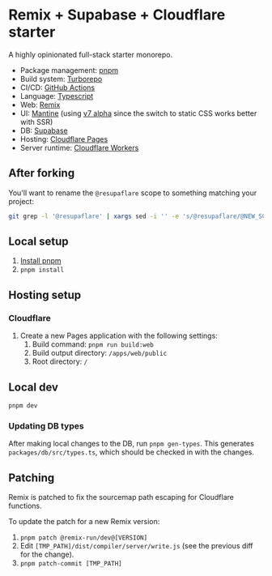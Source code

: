 # Remix + Supabase + Cloudflare starter

A highly opinionated full-stack starter monorepo.

- Package management: [pnpm](https://pnpm.io/)
- Build system: [Turborepo](https://turbo.build/)
- CI/CD: [GitHub Actions](https://github.com/features/actions)
- Language: [Typescript](https://www.typescriptlang.org/)
- Web: [Remix](https://remix.run/)
- UI: [Mantine](https://mantine.dev/) (using [v7 alpha](https://v7.mantine.dev/getting-started) since the switch to static CSS works better with SSR)
- DB: [Supabase](https://supabase.com/)
- Hosting: [Cloudflare Pages](https://pages.cloudflare.com/)
- Server runtime: [Cloudflare Workers](https://workers.cloudflare.com/)

## After forking

You'll want to rename the `@resupaflare` scope to something matching your
project:

```bash
git grep -l '@resupaflare' | xargs sed -i '' -e 's/@resupaflare/@NEW_SCOPE/g'
```

## Local setup

1. [Install pnpm](https://pnpm.io/installation)
1. `pnpm install`

## Hosting setup

### Cloudflare

1. Create a new Pages application with the following settings:
   1. Build command: `pnpm run build:web`
   1. Build output directory: `/apps/web/public`
   1. Root directory: `/`

## Local dev

`pnpm dev`

### Updating DB types

After making local changes to the DB, run `pnpm gen-types`. This generates
`packages/db/src/types.ts`, which should be checked in with the changes.

## Patching

Remix is patched to fix the sourcemap path escaping for Cloudflare functions.

To update the patch for a new Remix version:

1. `pnpm patch @remix-run/dev@[VERSION]`
1. Edit `[TMP_PATH]/dist/compiler/server/write.js` (see the previous diff for the change).
1. `pnpm patch-commit [TMP_PATH]`

